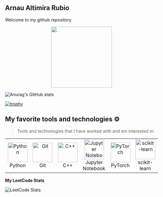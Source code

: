 ## Arnau Altimira Rubio
Welcome to my github repository

<div id="header" align="center">
  <img src="https://media3.giphy.com/media/v1.Y2lkPTc5MGI3NjExMm5mcnZzMXN2c3RtZ2hycjM5bmgzdmlrZnpzdG03aWRvNzZhcmc3aCZlcD12MV9zdGlja2Vyc19zZWFyY2gmY3Q9cw/WFZvB7VIXBgiz3oDXE/giphy.webp" width="200"/>
</div>



![Anurag's GitHub stats](https://github-readme-stats.vercel.app/api?username=ArnauAlti&show_icons=true&theme=radical)



[![trophy](https://github-profile-trophy.vercel.app/?username=ArnauAlti&theme=onedark)](https://github.com/ryo-ma/github-profile-trophy)

## My favorite tools and technologies ⚙️

> Tools and technologies that I have worked with and am interested in:

<table>
  <tr>
    <td align="center" width="96">
        <img src="https://techstack-generator.vercel.app/python-icon.svg" alt="Python" width="65" height="65" />
      <br>Python
    </td>
    <td align="center" width="96">
        <img src="https://techstack-generator.vercel.app/github-icon.svg" width="65" height="65" alt="Git" />
      <br>Git
    </td>
    <td align="center" width="96">
        <img src="https://techstack-generator.vercel.app/cpp-icon.svg" alt="C++" width="65" height="65" />
      <br>C++
    </td>
    <td align="center" width="96">
        <img src="https://upload.wikimedia.org/wikipedia/commons/thumb/3/38/Jupyter_logo.svg/1767px-Jupyter_logo.svg.png" alt="Jupyter Notebook" width="65" height="65" />
      <br>Jupyter Notebook
    </td>
    <td align="center" width="96">
        <img src="https://upload.wikimedia.org/wikipedia/commons/thumb/1/10/PyTorch_logo_icon.svg/1200px-PyTorch_logo_icon.svg.png" alt="PyTorch" width="65" height="65" />
      <br>PyTorch
    </td>
    <td align="center" width="96">
        <img src="https://upload.wikimedia.org/wikipedia/commons/thumb/0/05/Scikit_learn_logo_small.svg/1200px-Scikit_learn_logo_small.svg.png" alt="scikit-learn" width="65" height="65" />
      <br>scikit-learn
    </td>
  </tr>
</table>

<b>My LeetCode Stats</b>

![LeetCode Stats](https://leetcard.jacoblin.cool/ArnauAlti?theme=dark&font=Fira%20Code)
